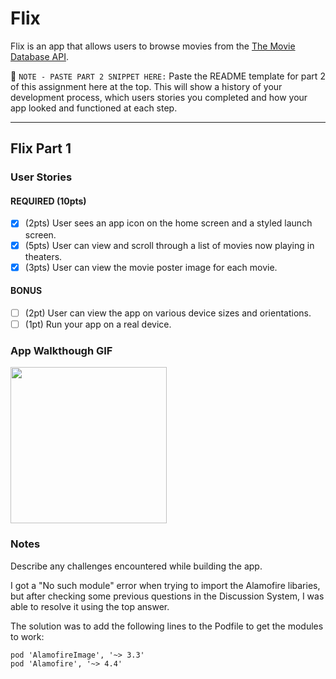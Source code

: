 # Flix

Flix is an app that allows users to browse movies from the [The Movie Database API](http://docs.themoviedb.apiary.io/#).

📝 `NOTE - PASTE PART 2 SNIPPET HERE:` Paste the README template for part 2 of this assignment here at the top. This will show a history of your development process, which users stories you completed and how your app looked and functioned at each step.

---

## Flix Part 1

### User Stories
#### REQUIRED (10pts)
- [x] (2pts) User sees an app icon on the home screen and a styled launch screen.
- [x] (5pts) User can view and scroll through a list of movies now playing in theaters.
- [x] (3pts) User can view the movie poster image for each movie.

#### BONUS
- [ ] (2pt) User can view the app on various device sizes and orientations.
- [ ] (1pt) Run your app on a real device.

### App Walkthough GIF
<img src="http://g.recordit.co/8OcD6KTEPI.gif" width=250><br>

### Notes
Describe any challenges encountered while building the app.

I got a "No such module" error when trying to import the Alamofire libaries, but after checking some previous questions in the Discussion System, I was able to resolve it using the top answer. 

The solution was to add the following lines to the Podfile to get the modules to work:
~~~~
pod 'AlamofireImage', '~> 3.3' 
pod 'Alamofire', '~> 4.4'
~~~~
